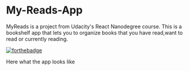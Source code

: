 # My-Reads-App
MyReads is a project from Udacity's React Nanodegree course. This is a bookshelf app that lets you to organize books that you have read,want to read or currently reading.

[![forthebadge](https://forthebadge.com/images/badges/made-with-javascript.svg)](https://forthebadge.com)

Here what the app looks like
